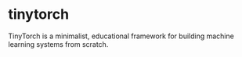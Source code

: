 # tinytorch
TinyTorch is a minimalist, educational framework for building machine learning systems from scratch.
